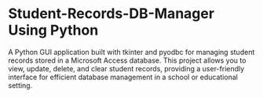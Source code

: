# Student-Records-DB-Manager Using Python
 A Python GUI application built with tkinter and pyodbc for managing student records stored in a Microsoft Access database. This project allows you to view, update, delete, and clear student records, providing a user-friendly interface for efficient database management in a school or educational setting.
